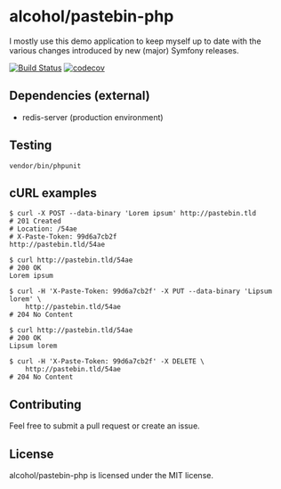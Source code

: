 # alcohol/pastebin-php

I mostly use this demo application to keep myself up to date with the various changes introduced by new (major) Symfony releases.

[![Build Status](https://travis-ci.com/alcohol/pastebin-php.svg?branch=master)](https://travis-ci.com/alcohol/pastebin-php)
[![codecov](https://codecov.io/gh/alcohol/pastebin-php/branch/master/graph/badge.svg)](https://codecov.io/gh/alcohol/pastebin-php)


## Dependencies (external)

* redis-server (production environment)


## Testing

``` shell
vendor/bin/phpunit
```


## cURL examples

``` shell
$ curl -X POST --data-binary 'Lorem ipsum' http://pastebin.tld
# 201 Created
# Location: /54ae
# X-Paste-Token: 99d6a7cb2f
http://pastebin.tld/54ae

$ curl http://pastebin.tld/54ae
# 200 OK
Lorem ipsum

$ curl -H 'X-Paste-Token: 99d6a7cb2f' -X PUT --data-binary 'Lipsum lorem' \
    http://pastebin.tld/54ae
# 204 No Content

$ curl http://pastebin.tld/54ae
# 200 OK
Lipsum lorem

$ curl -H 'X-Paste-Token: 99d6a7cb2f' -X DELETE \
    http://pastebin.tld/54ae
# 204 No Content
```


## Contributing

Feel free to submit a pull request or create an issue.


## License

alcohol/pastebin-php is licensed under the MIT license.
